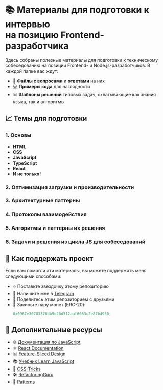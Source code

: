 # 📚 Материалы для подготовки к интервью <br/> на позицию Frontend-разработчика

Здесь собраны полезные материалы для подготовки к техническому собеседованию на позиции Frontend- и Node.js-разработчиков. В каждой папке вас ждут:

- 📝 **Файлы с вопросами** и **ответами** на них
- 💻 **Примеры кода** для наглядности
- 📊 **Шаблоны решений** типовых задач, охватывающие как знания языка, так и алгоритмы

## 📈 Темы для подготовки

### 1. Основы

- **HTML**
- **CSS**
- **JavaScript**
- **TypeScript**
- **React**
- **И не только!**

### 2. Оптимизация загрузки и производительности

### 3. Архитектурные паттерны

### 4. Протоколы взаимодействия

### 5. Алгоритмы и паттерны их решения

### 6. Задачи и решения из цикла **JS для собеседований**

## 🤝 Как поддержать проект

Если вам помогли эти материалы, вы можете поддержать меня следующими способами:

- ⭐️ Поставьте звездочку этому репозиторию
- 📩 Напишите мне в [Telegram](https://t.me/Aksenov_Kirill)
- 🔗 Поделитесь этим репозиторием с друзьями
- 💸 Закиньте пару монет (ERC-20):
  ```javascript
  0x0967e30783376db9d20d512aaf6083c2e87b4950;
  ```

## 🚀 Дополнительные ресурсы

- 🌐 [Документация по JavaScript](https://developer.mozilla.org/ru/docs/Web/JavaScript)
- ⚛️ [React Documentation](https://reactjs.org/docs/getting-started.html)
- 📊 [Feature-Sliced Design](https://feature-sliced.design/docs/get-started/tutorial)
- 📚 [Учебник Learn JavaScript](https://learn.javascript.ru/)
- 🎨 [CSS-Tricks](https://css-tricks.com/)
- 🛠️ [RefactoringGuru](https://refactoring.guru/design-patterns)
- 🌟 [Patterns](https://www.patterns.dev/)
